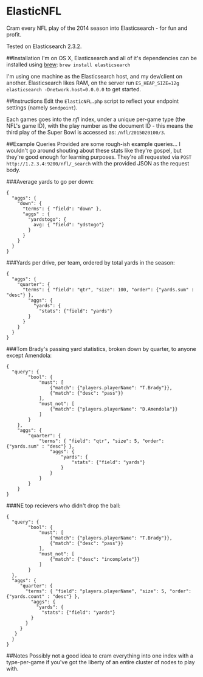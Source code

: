# ElasticNFL
Cram every NFL play of the 2014 season into Elasticsearch - for fun and profit.

Tested on Elasticsearch 2.3.2.

##Installation
I'm on OS X, Elasticsearch and all of it's dependencies can be installed using [brew](http://brew.sh/): `brew install elasticsearch`

I'm using one machine as the Elasticsearch host, and my dev/client on another. Elasticsearch likes RAM, on the server run `ES_HEAP_SIZE=12g elasticsearch -Dnetwork.host=0.0.0.0` to get started.

##Instructions
Edit the `ElasticNFL.php` script to reflect your endpoint settings (namely `$endpoint`).

Each games goes into the _nfl_ index, under a unique per-game type (the NFL's game ID), with the play number as the document ID - this means the third play of the Super Bowl is accessed as: `/nfl/2015020100/3`.

##Example Queries
Provided are some rough-ish example queries... I wouldn't go around shouting about these stats like they're gospel, but they're good enough for learning purposes. They're all requested via `POST http://1.2.3.4:9200/nfl/_search` with the provided JSON as the request body.


###Average yards to go per down:
```
{  
  "aggs": {
    "down": {
      "terms": { "field": "down" },
      "aggs" : {
        "yardstogo": {
          avg: { "field": "ydstogo"}
        }
      }
    }
  }
}
```

###Yards per drive, per team, ordered by total yards in the season:
```
{    
  "aggs": {
    "quarter": {
      "terms": { "field": "qtr", "size": 100, "order": {"yards.sum" : "desc"} },
        "aggs": {
          "yards": {
            "stats": {"field": "yards"}
        }
      }
    }
  }
}
```

###Tom Brady's passing yard statistics, broken down by quarter, to anyone except Amendola:
```
{
  "query": {
 		"bool": {
 			"must": [
 				{"match": {"players.playerName": "T.Brady"}},
 				{"match": {"desc": "pass"}}
 			],
			"must_not": [
				{"match": {"players.playerName": "D.Amendola"}}
			]
 		}
 	},
	"aggs": {
		"quarter": {
			"terms": { "field": "qtr", "size": 5, "order": {"yards.sum" : "desc"} },
				"aggs": {
					"yards": {
						"stats": {"field": "yards"}
					}
				}
			}
		}
	}
}
```

###NE top recievers who didn't drop the ball:
```
{
  "query": {
 		"bool": {
 			"must": [
 				{"match": {"players.playerName": "T.Brady"}},
 				{"match": {"desc": "pass"}}
 			],
			"must_not": [
				{"match": {"desc": "incomplete"}}
			]
 		}
  },
  "aggs": {
     "quarter": {
       "terms": { "field": "players.playerName", "size": 5, "order": {"yards.count" : "desc"} },
         "aggs": {
           "yards": {
             "stats": {"field": "yards"}
         }
       }
     }
   }
  }
}
```


##Notes
Possibly not a good idea to cram everything into one index with a type-per-game if you've got the liberty of an entire cluster of nodes to play with.
